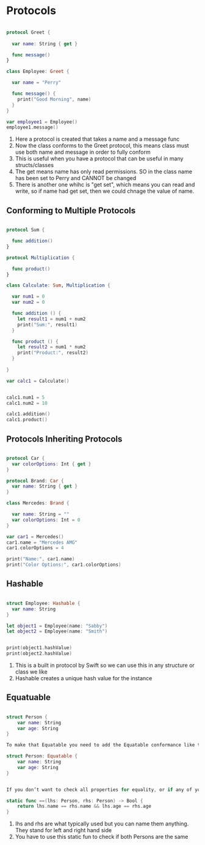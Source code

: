 # Protocols


```swift

protocol Greet {
  
  var name: String { get }

  func message() 
} 
```
```swift
class Employee: Greet {

  var name = "Perry"

  func message() {
    print("Good Morning", name)
  }
}

var employee1 = Employee()
employee1.message()

```

1. Here a protocol is created that takes a name and a message func
2. Now the class conforms to the Greet protocol, this means class must use both name and message in order to  fully conform
3. This is useful when you have a protocol that can be useful in many structs/classes
4. The get means name has only read permissions. SO in the class name has been set to Perry and CANNOT be changed
5. There is another one whihc is "get set", which means you can read and write, so if name had get set, then we could chnage the value of name.

## Conforming to Multiple Protocols 

```swift

protocol Sum {

  func addition()
}

protocol Multiplication {

  func product()
}

class Calculate: Sum, Multiplication {

  var num1 = 0
  var num2 = 0

  func addition () {
    let result1 = num1 + num2
    print("Sum:", result1)
  }

  func product () {
    let result2 = num1 * num2
    print("Product:", result2)
  }
                   
}

var calc1 = Calculate()


calc1.num1 = 5
calc1.num2 = 10

calc1.addition()
calc1.product()

```

## Protocols Inheriting Protocols

```swift

protocol Car {
  var colorOptions: Int { get }
}

protocol Brand: Car {
  var name: String { get }
}

class Mercedes: Brand {

  var name: String = ""
  var colorOptions: Int = 0
}

var car1 = Mercedes()
car1.name = "Mercedes AMG"
car1.colorOptions = 4

print("Name:", car1.name)
print("Color Options:", car1.colorOptions)

```


## Hashable

```swift

struct Employee: Hashable {
  var name: String
}

let object1 = Employee(name: "Sabby")
let object2 = Employee(name: "Smith")


print(object1.hashValue)
print(object2.hashValue)

```

1. This is a built in protocol by Swift so we can use this in any structure or class we like
2. Hashable creates a unique hash value for the instance


## Equatuable

```swift

struct Person {
    var name: String
    var age: String
}

To make that Equatable you need to add the Equatable conformance like this:

struct Person: Equatable {
    var name: String
    var age: String
}


If you don’t want to check all properties for equality, or if any of your properties are not also Equatable, then you need to write your own == function like this:

static func ==(lhs: Person, rhs: Person) -> Bool {
    return lhs.name == rhs.name && lhs.age == rhs.age
}

```
1. lhs and rhs are what typically used but you can name them anything. They stand for left and right hand side
2. You have to use this static fun to check if both Persons are the same
